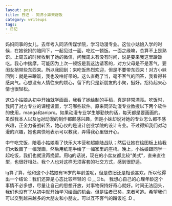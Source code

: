 ```yaml
---
layout: post
title: 日记 - 同济小妹来蹭饭
category: writeups
tags:
- 日记
---
```


妈妈同事的女儿，去年考入同济传媒学院，学习动漫专业。这位小姑娘入学的时候，在她爸妈的陪同下，一起见过一面，吃过一顿饭。一面之缘嘛，总算不上是熟识。上周五的时候收到了她的微信，问我周末有没有时间，说是要来我这里蹭饭吃。我心中揣摩，可能因为上次一顿饭是我这边请客的，对方父母是不是客气，要闺女捎带些东西来。所以我回到：来吃饭热烈欢迎，但是不要带东西来！对方小妹回到：就是来蹭饭，我也没啥好带的。这么直截了当，毫不客气的回答，我看得甚感爽气。心想没有人情往来的烦心，留下的只是新朋友的小聚，挺好。招待起来心情也很轻松。

这位小姑娘从初中开始就学画画，我看了她绘制的手稿，真是非常漂亮。吃饭时，我问了对方专业的课程设置，学习哪些软件。原来同济动漫专业教授以下两个软件的使用，manga和anipro。如果动漫专业学生够勤快的话，每天都是要画画的。虽然我本人以及lg对动漫的制作都颇感兴趣，但是小妹却说对她的专业怎么都不感兴趣，正全力备战转系，她心仪的是设计创业学院的设计专业。不过得知我们对动漫的兴趣，她也爽快地表示可以教我，弄得我心里很开心。

中午吃完饭，陪着小姑娘看了快乐大本营和超能陆战队；然后让她在绘图板上给我们大致画了一幅漫画，然后用纸笔手绘了一幅家里的座椅。晚上，小姑娘跟同学一起吃饭，我们也就没再挽留。用lg的话说，现在的小盆友都比较“美式”，直来直往型，也很好相处。我个人也对这样无须客套的社交方式，感到很舒适。

lg算了算，他和这个小姑娘有16岁的年龄差呢，但是依旧还是相谈甚欢，所以他得出一个结论：我们还算是心态比较年轻的 ⊙﹏⊙b。  我想心自己的心理年龄这个事情不必多想，尽量让自己的思想开放，对事物保持好奇心就好。时间无法回头，我们也没有了从初中就开始学习绘画的机会。但是往者已矣，来者可追。希望我们可以交到越来越多的大朋友和小朋友。可以互不客气的蹭饭吃 :D 。
